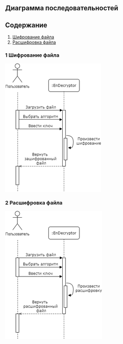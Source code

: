 ## Диаграмма последовательностей

## Содержание 
1. [Шифрование файла](#1)
2. [Расшифровка файла](#2)

### 1 Шифрование файла <a name="1"></a>
![pic](https://github.com/DivakRoman850504/TRiTPO/blob/master/Documents/Diagrams/Sequences/Encryption.png)

### 2 Расшифровка файла <a name="2"></a>
![pic](https://github.com/DivakRoman850504/TRiTPO/blob/master/Documents/Diagrams/Sequences/Decryption.png)


